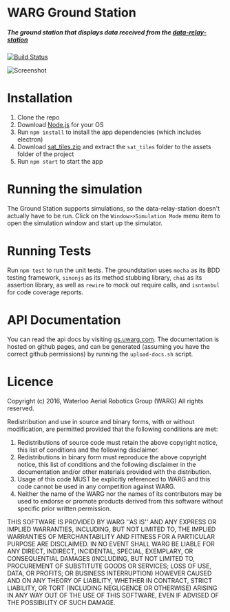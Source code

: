 # WARG Ground Station
##### The ground station that displays data received from the [data-relay-station](https://github.com/UWARG/data-relay-station)

[![Build Status](https://travis-ci.org/UWARG/WARG-Ground-Station.svg?branch=master)](https://travis-ci.org/UWARG/WARG-Ground-Station/builds)

![Screenshot](https://raw.githubusercontent.com/UWARG/WARG-Ground-Station/master/assets/screenshots/mainscreen.PNG)


# Installation
1. Clone the repo  
2. Download [Node.js](https://nodejs.org/en/) for your OS
3. Run `npm install` to install the app dependencies (which includes electron)
4. Download [sat_tiles.zip](https://drive.google.com/file/d/0BwjduHozuvOiaUFzV2dZdncyZnc/view?usp=sharing) and extract the `sat_tiles` folder to the assets folder of the project
5. Run `npm start` to start the app

# Running the simulation
The Ground Station supports simulations, so the data-relay-station doesn't actually have to be run. Click on the `Window>>Simulation Mode` menu item to open the simulation window and start up the simulator.

# Running Tests
Run `npm test` to run the unit tests. The groundstation uses `mocha` as its BDD testing framework, `sinonjs` as its method stubbing library, `chai` as its assertion library, as well as `rewire` to mock out require calls,  and `isntanbul` for code coverage reports.

# API Documentation
You can read the api docs by visiting [gs.uwarg.com](http://gs.uwarg.com). The documentation is hosted on github pages, and can be generated (assuming you have the correct github permissions) by running the `upload-docs.sh` script.

# Licence
Copyright (c) 2016, Waterloo Aerial Robotics Group (WARG)
All rights reserved.

Redistribution and use in source and binary forms, with or without
modification, are permitted provided that the following conditions are met:
1. Redistributions of source code must retain the above copyright
   notice, this list of conditions and the following disclaimer.
2. Redistributions in binary form must reproduce the above copyright
   notice, this list of conditions and the following disclaimer in the
   documentation and/or other materials provided with the distribution.
3. Usage of this code MUST be explicitly referenced to WARG and this code 
   cannot be used in any competition against WARG.
4. Neither the name of the WARG nor the names of its contributors may be used 
   to endorse or promote products derived from this software without specific
   prior written permission.

THIS SOFTWARE IS PROVIDED BY WARG ''AS IS'' AND ANY
EXPRESS OR IMPLIED WARRANTIES, INCLUDING, BUT NOT LIMITED TO, THE IMPLIED
WARRANTIES OF MERCHANTABILITY AND FITNESS FOR A PARTICULAR PURPOSE ARE
DISCLAIMED. IN NO EVENT SHALL WARG BE LIABLE FOR ANY
DIRECT, INDIRECT, INCIDENTAL, SPECIAL, EXEMPLARY, OR CONSEQUENTIAL DAMAGES
(INCLUDING, BUT NOT LIMITED TO, PROCUREMENT OF SUBSTITUTE GOODS OR SERVICES;
LOSS OF USE, DATA, OR PROFITS; OR BUSINESS INTERRUPTION) HOWEVER CAUSED AND
ON ANY THEORY OF LIABILITY, WHETHER IN CONTRACT, STRICT LIABILITY, OR TORT
(INCLUDING NEGLIGENCE OR OTHERWISE) ARISING IN ANY WAY OUT OF THE USE OF THIS
SOFTWARE, EVEN IF ADVISED OF THE POSSIBILITY OF SUCH DAMAGE. 
